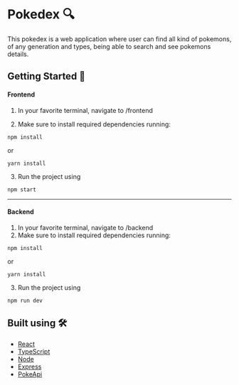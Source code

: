 # Pokedex 🔍
This pokedex is a web application where user can find all kind of pokemons, of any generation and types, being able to search and see pokemons details.

## Getting Started  🚀
#### Frontend

1. In your favorite terminal, navigate to /frontend

2. Make sure to install required dependencies running:
```
npm install
```
or
```
yarn install
```

3. Run the project using
```
npm start 
```

------------


#### Backend

1. In your favorite terminal, navigate to /backend
2. Make sure to install required dependencies running:
```
npm install
```
or
```
yarn install
```

3. Run the project using
```
npm run dev 
```
## Built using 🛠️
* [React](https://es.reactjs.org/) 
* [TypeScript](https://www.typescriptlang.org/)
* [Node](https://nodejs.org/es/)
* [Express](https://expressjs.com/es/)
* [PokeApi](https://pokeapi.co/)


